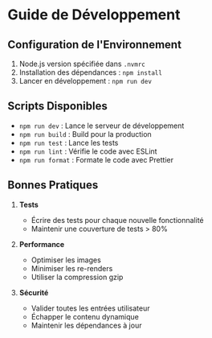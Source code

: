 # Guide de Développement

## Configuration de l'Environnement

1. Node.js version spécifiée dans `.nvmrc`
2. Installation des dépendances : `npm install`
3. Lancer en développement : `npm run dev`

## Scripts Disponibles

- `npm run dev` : Lance le serveur de développement
- `npm run build` : Build pour la production
- `npm run test` : Lance les tests
- `npm run lint` : Vérifie le code avec ESLint
- `npm run format` : Formate le code avec Prettier

## Bonnes Pratiques

1. **Tests**

   - Écrire des tests pour chaque nouvelle fonctionnalité
   - Maintenir une couverture de tests > 80%

2. **Performance**

   - Optimiser les images
   - Minimiser les re-renders
   - Utiliser la compression gzip

3. **Sécurité**
   - Valider toutes les entrées utilisateur
   - Échapper le contenu dynamique
   - Maintenir les dépendances à jour
